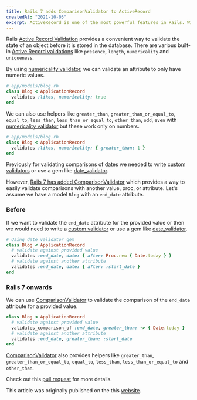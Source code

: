 ```yaml
---
title: Rails 7 adds ComparisonValidator to ActiveRecord
createdAt: "2021-10-05"
excerpt: ActiveRecord is one of the most powerful features in Rails. With ActiveRecord we can easily query and handle database objects without writing any SQL...
---
```


Rails
[Active Record Validation](https://guides.rubyonrails.org/active_record_validations.html)
provides a convenient way to validate the state of an object before it is stored
in the database. There are various built-in
[Active Record validations](https://guides.rubyonrails.org/active_record_validations.html)
like `presence`, `length`, `numericality` and `uniqueness`.

By using
[numericality validator](https://guides.rubyonrails.org/active_record_validations.html#numericality),
we can validate an attribute to only have numeric values.

```ruby
# app/models/blog.rb
class Blog < ApplicationRecord
  validates :likes, numericality: true
end
```

We can also use helpers like `greater_than`, `greater_than_or_equal_to`,
`equal_to`, `less_than`, `less_than_or_equal_to`, `other_than`, `odd`, `even`
with
[numericality validator](https://guides.rubyonrails.org/active_record_validations.html#numericality)
but these work only on numbers.

```ruby
# app/models/blog.rb
class Blog < ApplicationRecord
  validates :likes, numericality: { greater_than: 1 }
end
```

Previously for validating comparisons of dates we needed to write
[custom validators](https://guides.rubyonrails.org/active_record_validations.html#performing-custom-validations)
or use a gem like [date_validator](https://github.com/codegram/date_validator).

However,
[Rails 7 has added ComparisonValidator](https://github.com/rails/rails/pull/40095)
which provides a way to easily validate comparisons with another value, proc, or
attribute. Let's assume we have a model `Blog` with an `end_date` attribute.

### Before

If we want to validate the `end_date` attribute for the provided value or then
we would need to write a
[custom validator](https://guides.rubyonrails.org/active_record_validations.html#performing-custom-validations)
or use a gem like [date_validator](https://github.com/codegram/date_validator).

```ruby
# Using date_validator gem
class Blog < ApplicationRecord
  # validate against provided value
  validates :end_date, date: { after: Proc.new { Date.today } }
  # validate against another attribute
  validates :end_date, date: { after: :start_date }
end
```

### Rails 7 onwards

We can use [ComparisonValidator](https://github.com/rails/rails/pull/40095) to
validate the comparison of the `end_date` attribute for a provided value.

```ruby
class Blog < ApplicationRecord
  # validate against provided value
  validates_comparison_of :end_date, greater_than: -> { Date.today }
  # validate against another attribute
  validates :end_date, greater_than: :start_date
end
```

[ComparisonValidator](https://github.com/rails/rails/pull/40095) also provides
helpers like `greater_than`, `greater_than_or_equal_to`, `equal_to`,
`less_than`, `less_than_or_equal_to` and `other_than`.

Check out this [pull request](https://github.com/rails/rails/pull/40095) for
more details.

This article was originally published on the this [website](https://www.bigbinary.com/blog/rails-7-adds-comparison-validator-to-active-record).